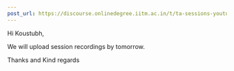 ```yaml
---
post_url: https://discourse.onlinedegree.iitm.ac.in/t/ta-sessions-youtube-links/164089/2
---
```

Hi Koustubh,

We will upload session recordings by tomorrow.

Thanks and Kind regards